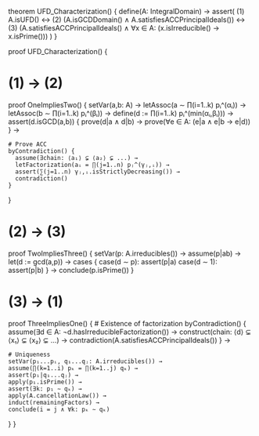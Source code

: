 theorem UFD_Characterization() {
  define(A: IntegralDomain) →
  assert(
    (1) A.isUFD() ↔
    (2) (A.isGCDDomain() ∧ A.satisfiesACCPrincipalIdeals()) ↔
    (3) (A.satisfiesACCPrincipalIdeals() ∧ 
         ∀x ∈ A: (x.isIrreducible() → x.isPrime()))
  )
}

proof UFD_Characterization() {
  # (1) → (2)
  proof OneImpliesTwo() {
    setVar(a,b: A) →
    letAssoc(a ∼ ∏(i=1..k) pᵢ^(αᵢ)) →
    letAssoc(b ∼ ∏(i=1..k) pᵢ^(βᵢ)) →
    define(d := ∏(i=1..k) pᵢ^(min(αᵢ,βᵢ))) →
    assert(d.isGCD(a,b)) {
      prove(d|a ∧ d|b) →
      prove(∀e ∈ A: (e|a ∧ e|b → e|d))
    } →
    
    # Prove ACC
    byContradiction() {
      assume(∃chain: ⟨a₁⟩ ⊊ ⟨a₂⟩ ⊊ ...) →
      letFactorization(aᵢ = ∏(j=1..n) pⱼ^(γⱼ,ᵢ)) →
      assert(∑(j=1..n) γⱼ,ᵢ.isStrictlyDecreasing()) →
      contradiction()
    }
  }

  # (2) → (3)
  proof TwoImpliesThree() {
    setVar(p: A.irreducibles()) →
    assume(p|ab) →
    let(d := gcd(a,p)) →
    cases {
      case(d ∼ p): assert(p|a)
      case(d ∼ 1): assert(p|b)
    } →
    conclude(p.isPrime())
  }

  # (3) → (1)
  proof ThreeImpliesOne() {
    # Existence of factorization
    byContradiction() {
      assume(∃d ∈ A: ¬d.hasIrreducibleFactorization()) →
      construct(chain: ⟨d⟩ ⊊ ⟨x₁⟩ ⊊ ⟨x₂⟩ ⊊ ...) →
      contradiction(A.satisfiesACCPrincipalIdeals())
    } →
    
    # Uniqueness
    setVar(p₁...pᵢ, q₁...qⱼ: A.irreducibles()) →
    assume(∏(k=1..i) pₖ = ∏(k=1..j) qₖ) →
    assert(p₁|q₁...qⱼ) →
    apply(p₁.isPrime()) →
    assert(∃k: p₁ ∼ qₖ) →
    apply(A.cancellationLaw()) →
    induct(remainingFactors) →
    conclude(i = j ∧ ∀k: pₖ ∼ qₖ)
  }
}